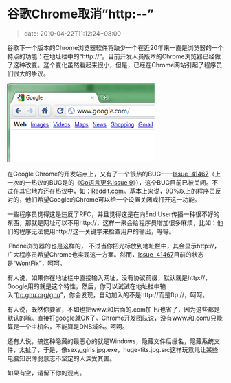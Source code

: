 # 谷歌Chrome取消”http:--”
>date: 2010-04-22T11:12:24+08:00


谷歌下一个版本的Chrome浏览器软件将缺少一个在近20年来一直是浏览器的一个特点的功能：在地址栏中的“http://”。目前开发人员版本的Chrome浏览器已经做了这种改变。这个变化虽然看起来很小，但是，已经在Chrome网站引起了程序员们很大的争议。


[![](/assets/images/coolshell.cn/wp-content/uploads/2010/04/URL-BAR.png "Google Chrome 取消 http://")](/assets/images/coolshell.cn/wp-content/uploads/2010/04/URL-BAR.png)


在Google Chrome的开发站点上，又有了一个很热的BUG——[Issue  41467](https://code.google.com/p/chromium/issues/detail?id=41467)（上一次的一热议的BUG是的《[Go语言更名Issue 9](/2009/Go%E8%AF%AD%E8%A8%80%E6%9B%B4%E5%90%8DIssue%209%EF%BC%9F.md)》），这个BUG目前已被关闭。不过在其它地方还在热议中，如：[Reddit.com](http://www.reddit.com/r/programming/comments/bt0oh/issue_41467_url_bar_no_longer_shows_http/)。基本上来说，90%以上的程序员反对的，他们希望Google的Chrome可以给一个设置关闭或打开这一功能。


一些程序员觉得这是违反了RFC，并且觉得这是在向End User传播一种很不好的东西，那就是网址可以不用http://，这样一来会给程序员增加很多麻烦，比如：他们的程序无法使用http://这一关键字来检查用户的输出，等等。


iPhone浏览器的也是这样的， 不过当你把光标放到地址栏中，其会显示http://，广大程序员希望Chrome也实现这一方案。然而，[Issue  41467](https://code.google.com/p/chromium/issues/detail?id=41467)目前的状态是“WontFix”，呵呵。


有人说，如果你在地址栏中直接输入网址，没有协议前缀，默认就是http://，Google用的就是这个特性，然后，你可以试试在地址栏中输入“[ftp.gnu.org/gnu](ftp://ftp.gnu.org/gnu)”，你会发现，自动加入的不是http://而是ftp://，呵呵。


有人说，既然你要省，不如也把www.和后面的.com加上/也省了，因为这些都是默认的嘛。直接打google就OK了。Chrome开发团队说，没有www.和.com/只能算是一个主机名，不能算是DNS域名。呵呵。


还有人说，搞这种隐藏的最恶心的就是Windows，隐藏文件后缀名，隐藏系统文件，太扯了，于是，像sexy\_girls.jpg.exe，huge-tits.jpg.src这样玩意儿让某些电脑知识薄弱意志不坚定的人深受其害。


如果有空，请留下你的观点。


